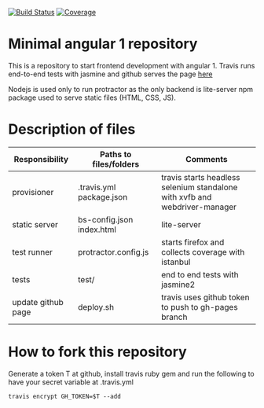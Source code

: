 [![Build Status](https://travis-ci.org/nicosmaris/js.svg?branch=master)](https://travis-ci.org/nicosmaris/js)
[![Coverage](https://img.shields.io/codecov/c/github/nicosmaris/js/master.svg)](https://codecov.io/gh/nicosmaris/js)

# Minimal angular 1 repository

This is a repository to start frontend development with angular 1. Travis runs end-to-end tests with jasmine and github serves the page [here](https://nicosmaris.github.io/js)

Nodejs is used only to run protractor as the only backend is lite-server npm package used to serve static files (HTML, CSS, JS).

# Description of files

Responsibility     | Paths to files/folders    | Comments
---                | ---                       | ---
provisioner        | .travis.yml package.json  | travis starts headless selenium standalone with xvfb and webdriver-manager
static server      | bs-config.json index.html | lite-server
test runner        | protractor.config.js      | starts firefox and collects coverage with istanbul
tests              | test/                     | end to end tests with jasmine2
update github page | deploy.sh                 | travis uses github token to push to gh-pages branch


# How to fork this repository

Generate a token T at github, install travis ruby gem and run the following to have your secret variable at .travis.yml

```
travis encrypt GH_TOKEN=$T --add
```
